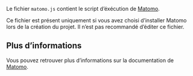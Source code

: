 Le fichier `matomo.js` contient le script d’éxécution de [Matomo](https://fr.matomo.org/).

<doc-alert type="info">
Ce fichier est présent uniquement si vous avez choisi d’installer Matomo lors de la création du projet.
</doc-alert>

<doc-alert type="warning">
Il n’est pas recommandé d’éditer ce fichier.
</doc-alert>

## Plus d’informations

Vous pouvez retrouver plus d’informations sur la documentation de [Matomo](https://developer.matomo.org/guides/tracking-javascript-guide).
